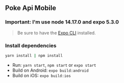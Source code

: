 ## Poke Api Mobile
### Important: I'm use node 14.17.0 and expo 5.3.0
> Be sure to have the [Expo CLI](https://docs.expo.io/workflow/expo-cli/) installed.

### Install dependencies
```bash
yarn install | npm install
```

- Run: `yarn start`, `npm start` or `expo start`
- Build on Android: `expo build:android`
- Build on iOS: `expo build:ios`

